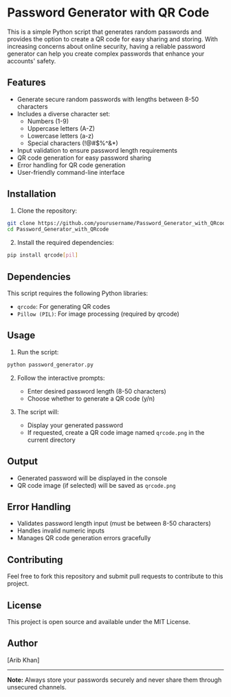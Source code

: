 # Password Generator with QR Code

This is a simple Python script that generates random passwords and provides the option to create a QR code for easy sharing and storing. With increasing concerns about online security, having a reliable password generator can help you create complex passwords that enhance your accounts' safety.

## Features

- Generate secure random passwords with lengths between 8-50 characters
- Includes a diverse character set:
  - Numbers (1-9)
  - Uppercase letters (A-Z)
  - Lowercase letters (a-z)
  - Special characters (!@#$%^&*)
- Input validation to ensure password length requirements
- QR code generation for easy password sharing
- Error handling for QR code generation
- User-friendly command-line interface

## Installation

1. Clone the repository:
```bash
git clone https://github.com/yourusername/Password_Generator_with_QRcode.git
cd Password_Generator_with_QRcode
```

2. Install the required dependencies:
```bash
pip install qrcode[pil]
```

## Dependencies

This script requires the following Python libraries:
- `qrcode`: For generating QR codes
- `Pillow (PIL)`: For image processing (required by qrcode)

## Usage

1. Run the script:
```bash
python password_generator.py
```

2. Follow the interactive prompts:
   - Enter desired password length (8-50 characters)
   - Choose whether to generate a QR code (y/n)

3. The script will:
   - Display your generated password
   - If requested, create a QR code image named `qrcode.png` in the current directory

## Output

- Generated password will be displayed in the console
- QR code image (if selected) will be saved as `qrcode.png`

## Error Handling

- Validates password length input (must be between 8-50 characters)
- Handles invalid numeric inputs
- Manages QR code generation errors gracefully

## Contributing

Feel free to fork this repository and submit pull requests to contribute to this project.

## License

This project is open source and available under the MIT License.

## Author

[Arib Khan]

---

**Note:** Always store your passwords securely and never share them through unsecured channels.